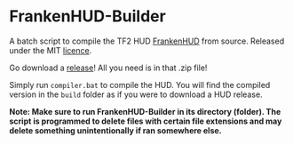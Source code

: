 # FrankenHUD-Builder
A batch script to compile the TF2 HUD [FrankenHUD](https://steamcommunity.com/groups/frankenhud) from source. Released under the MIT [licence](https://github.com/colebob9/FrankenHUD-Builder/blob/master/LICENCE).

Go download a [release](https://github.com/colebob9/FrankenHUD-Builder/releases)! All you need is in that .zip file!

Simply run `compiler.bat` to compile the HUD. You will find the compiled version in the `build` folder as if you were to download a HUD release.

**Note: Make sure to run FrankenHUD-Builder in its directory (folder). The script is programmed to delete files with certain file extensions and may delete something unintentionally if ran somewhere else.**
